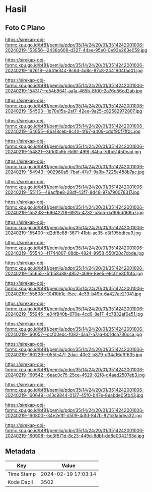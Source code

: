 # Hasil

## Foto C Plano

https://sirekap-obj-formc.kpu.go.id/bf81/pemilu/pdpr/35/14/24/20/01/3514242001006-20240219-153956--2438b609-d327-44ae-95e0-0e93e263e059.jpg

https://sirekap-obj-formc.kpu.go.id/bf81/pemilu/pdpr/35/14/24/20/01/3514242001006-20240219-162618--a641e344-9c6d-4d8c-87c8-2441904fad01.jpg

https://sirekap-obj-formc.kpu.go.id/bf81/pemilu/pdpr/35/14/24/20/01/3514242001006-20240219-154317--e54b9641-aa1a-465b-8f00-2a76d56cd2ab.jpg

https://sirekap-obj-formc.kpu.go.id/bf81/pemilu/pdpr/35/14/24/20/01/3514242001006-20240219-154503--1d70e15a-2af7-42ee-9a25-c82582972807.jpg

https://sirekap-obj-formc.kpu.go.id/bf81/pemilu/pdpr/35/14/24/20/01/3514242001006-20240219-154655--86a18ceb-8c40-4f67-a409-cddf90f7ff0c.jpg

https://sirekap-obj-formc.kpu.go.id/bf81/pemilu/pdpr/35/14/24/20/01/3514242001006-20240219-154821--3b1d0a9b-6d6f-499f-84ba-7dfb51450ead.jpg

https://sirekap-obj-formc.kpu.go.id/bf81/pemilu/pdpr/35/14/24/20/01/3514242001006-20240219-154943--902960a5-7baf-47e7-9a9b-7225e488b7ac.jpg

https://sirekap-obj-formc.kpu.go.id/bf81/pemilu/pdpr/35/14/24/20/01/3514242001006-20240219-155115--49acfbe8-28df-43f7-8d48-97a790078317.jpg

https://sirekap-obj-formc.kpu.go.id/bf81/pemilu/pdpr/35/14/24/20/01/3514242001006-20240219-155238--696422f8-692b-4732-b3d5-da199cb168b7.jpg

https://sirekap-obj-formc.kpu.go.id/bf81/pemilu/pdpr/35/14/24/20/01/3514242001006-20240219-155400--d2df6c88-3671-41bb-ac35-e3f195bdfea9.jpg

https://sirekap-obj-formc.kpu.go.id/bf81/pemilu/pdpr/35/14/24/20/01/3514242001006-20240219-155543--f1744807-08db-4824-9958-550f20c7cbde.jpg

https://sirekap-obj-formc.kpu.go.id/bf81/pemilu/pdpr/35/14/24/20/01/3514242001006-20240219-155655--5fb58a88-4852-469e-8ee5-e9c01e30fbfb.jpg

https://sirekap-obj-formc.kpu.go.id/bf81/pemilu/pdpr/35/14/24/20/01/3514242001006-20240219-155808--10410b1c-f5ec-4e39-b49b-6a427ae21041.jpg

https://sirekap-obj-formc.kpu.go.id/bf81/pemilu/pdpr/35/14/24/20/01/3514242001006-20240219-155945--e04f840b-670e-4cd6-8e17-4c7832af0e51.jpg

https://sirekap-obj-formc.kpu.go.id/bf81/pemilu/pdpr/35/14/24/20/01/3514242001006-20240219-160057--dcf00edc-f082-4aa7-a7aa-b01dca736cca.jpg

https://sirekap-obj-formc.kpu.go.id/bf81/pemilu/pdpr/35/14/24/20/01/3514242001006-20240219-160226--055fc47f-2dac-40e2-b879-d34a16d9f635.jpg

https://sirekap-obj-formc.kpu.go.id/bf81/pemilu/pdpr/35/14/24/20/01/3514242001006-20240219-160542--6eac0c75-25ce-4529-82f8-d4aed2507eb3.jpg

https://sirekap-obj-formc.kpu.go.id/bf81/pemilu/pdpr/35/14/24/20/01/3514242001006-20240219-160649--a13c9844-0127-45f0-b47e-8eabde05fb43.jpg

https://sirekap-obj-formc.kpu.go.id/bf81/pemilu/pdpr/35/14/24/20/01/3514242001006-20240219-160800--34e2efff-d509-4dfd-847b-821c0a5dea32.jpg

https://sirekap-obj-formc.kpu.go.id/bf81/pemilu/pdpr/35/14/24/20/01/3514242001006-20240219-160908--bc3f671d-8c23-449d-8dbf-dd8e0042163d.jpg


## Metadata

| Key        | Value               |
| ---------- | ------------------- |
| Time Stamp | 2024-02-19 17:03:14 |
| Kode Dapil | 3502                |




